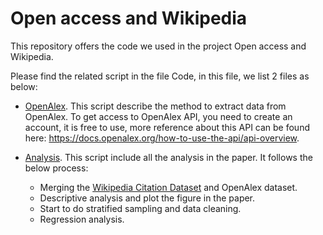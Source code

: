 # Open access and Wikipedia

This repository offers the code we used in the project Open access and Wikipedia.

Please find the related script in the file Code, in this file, we list 2 files as below:

* [OpenAlex](Code/get_data_from_OpenAlex.py). This script describe the method to extract data from OpenAlex. To get access to OpenAlex API, you need to create an account, it is free to use, more reference about this API can be found here: https://docs.openalex.org/how-to-use-the-api/api-overview.

* [Analysis](Code/Analysis.py). This script include all the analysis in the paper. It follows the below process:
  - Merging the [Wikipedia Citation Dataset](https://doi.org/10.5281/zenodo.3940692) and OpenAlex dataset.
  - Descriptive analysis and plot the figure in the paper.
  - Start to do stratified sampling and data cleaning.
  - Regression analysis.
